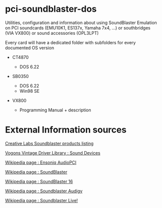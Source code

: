 # pci-soundblaster-dos
Utilities, configuration and information about using SoundBlaster Emulation on PCI soundcards (EMU10K1, ES137x, Yamaha 7x4, ...) or southbridges (VIA VX800) or sound accessories (OPL3LPT)

Every card will have a dedicated folder with subfolders for every documented OS version

- CT4870
  - DOS 6.22

- SB0350
  - DOS 6.22
  - Win98 SE
  
- VX800
  - Programming Manual + description

# External Information sources

[Creative Labs Soundblaster products listing](https://support.creative.com/kb/ShowArticle.aspx?sid=10846)

[Vogons Vintage Driver Library : Sound Devices](http://vogonsdrivers.com/index.php?catid=3&menustate=36,0)

[Wikipedia page : Ensoniq AudioPCI](https://en.wikipedia.org/wiki/Ensoniq_AudioPCI)

[Wikipedia page : SoundBlaster](https://en.wikipedia.org/wiki/Sound_Blaster)

[Wikipedia page : SoundBlaster 16](https://en.wikipedia.org/wiki/Sound_Blaster_16)

[Wikipedia page : Soundblaster Audigy](https://en.wikipedia.org/wiki/Sound_Blaster_Audigy)

[Wikipedia page : Soundblaster Live!](https://en.wikipedia.org/wiki/Sound_Blaster_Live!)
